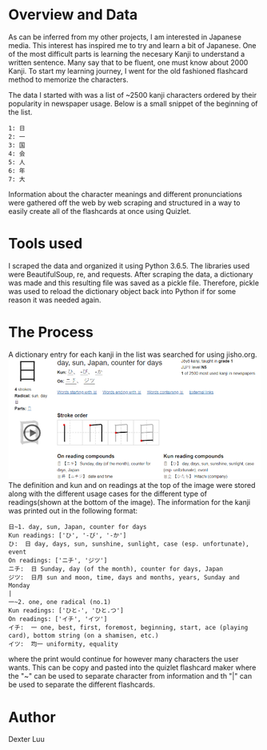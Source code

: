 # Overview and Data
As can be inferred from my other projects, I am interested in Japanese media. This interest has inspired me to try and learn a bit of Japanese. One of the most difficult parts is learning the necesary Kanji to understand a written sentence. Many say that to be fluent, one must know about 2000 Kanji. To start my learning journey, I went for the old fashioned flashcard method to memorize the characters.

The data I started with was a list of ~2500 kanji characters ordered by their popularity in newspaper usage. Below is a small snippet of the beginning of the list.
```
1: 日
2: 一
3: 国
4: 会
5: 人
6: 年
7: 大
```
Information about the character meanings and different pronunciations were gathered off the web by web scraping and structured in a way to easily create all of the flashcards at once using Quizlet.

# Tools used
I scraped the data and organized it using Python 3.6.5. The libraries used were BeautifulSoup, re, and requests. After scraping the data, a dictionary was made and this resulting file was saved as a pickle file. Therefore, pickle was used to reload the dictionary object back into Python if for some reason it was needed again.

# The Process
A dictionary entry for each kanji in the list was searched for using jisho.org.
![Screenshot](jisho_ss.png)
The definition and kun and on readings at the top of the image were stored along with the different usage cases for the different type of readings(shown at the bottom of the image). The information for the kanji was printed out in the following format:
```
日~1. day, sun, Japan, counter for days
Kun readings: ['ひ', '-び', '-か']
ひ:  日 day, days, sun, sunshine, sunlight, case (esp. unfortunate), event
On readings: ['ニチ', 'ジツ']
ニチ:  日 Sunday, day (of the month), counter for days, Japan
ジツ:  日月 sun and moon, time, days and months, years, Sunday and Monday
|
一~2. one, one radical (no.1)
Kun readings: ['ひと-', 'ひと.つ']
On readings: ['イチ', 'イツ']
イチ:  一 one, best, first, foremost, beginning, start, ace (playing card), bottom string (on a shamisen, etc.)
イツ:  均一 uniformity, equality
```
where the print would continue for however many characters the user wants. This can be copy and pasted into the quizlet flashcard maker where the "~" can be used to separate character from information and th "|" can be used to separate the different flashcards.

# Author
Dexter Luu

